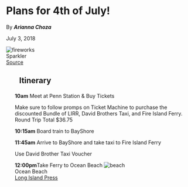 
<!DOCTYPE html>
<html lang="en">
<head>
  <meta charset="UTF-8">
  <title>4thPlans</title>
</head>
<body>
  <h1>Plans for 4th of July!</h1>

  By <em><strong>Arianna Choza </strong></em>
  
  <p>July 3, 2018</p>

  <img src="https://images.pexels.com/photos/450301/pexels-photo-450301.jpeg?auto=compress&cs=tinysrgb&h=350" alt="fireworks">
  <figcaption>Sparkler</figcaption>
  <a href="https://www.pexels.com/search/fireworks/">Source</a>
 <h2><ol> Itinerary</h2>
 <ul><strong>10am</strong> Meet at Penn Station & Buy Tickets
 <p> Make sure to follow promps on Ticket Machine to purchase the discounted Bundle of LIRR, David Brothers Taxi, and Fire Island Ferry. Round Trip Total $36.75 </p>
 <p><strong>10:15am</strong> Board train to BayShore</p>
 <strong>11:45am</strong> Arrive to BayShore and take taxi to Fire Island Ferry
  <p> Use David Brother Taxi Voucher</p>
 <strong>12:00pm</strong>Take Ferry to Ocean Beach
 <img src="https://www.longislandpress.com/wp-content/uploads/2016/05/Fire-Island-1068x712.jpg" alt="beach">
 <figcaption>Ocean Beach</figcaption>
  <a href="https://www.longislandpress.com/2016/05/21/a-beginners-guide-to-summer-on-fire-island">Long Island Press</a>
  

</body>
</html>
